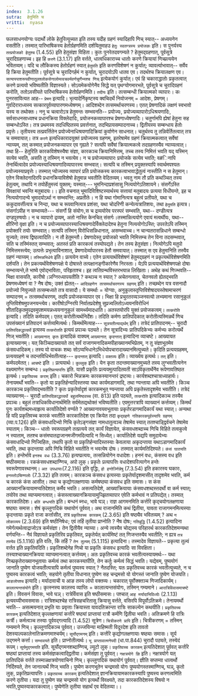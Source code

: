 ```yaml
---
index:  3.1.26
sutra:  हेतुमिति च
vritti:  nyasa
---
```


फलसाधनयोग्यः पदार्थो लोके हेतुरित्युच्यत इति तस्य यदीह ग्रहणं स्यादिहापि णिच् स्यात्-- अध्ययनेन वसतीति। तस्मात् पारिभाषिकस्य हेतोर्ग्रहणमिति दर्शयितुमाहउ `हेतुः स्वतन्त्रस्य प्रयोजकः` इति। स पुनर्यस्य `तत्प्रयोजको हेतुश्च` (1.4.55) इति हेतुसंज्ञा विहिता। कुतः पुनरेतदवगम्यते ? हेतुमद्ग्रहणात्, पूर्वसूत्रे चुरादिग्रहणाच्च। इह हि `करणे` (3.1.17) इति वर्त्तते, धात्वधिकाराच्च धातोः करणे क्रियायां णिच्प्रत्ययेन भवितव्यम्। यदि च लौकिकस्य हेतोर्ग्रहणं स्यात् `हेतुमति` इति करणविशेषणं न कुर्यात्; व्यावर्त्याभावात्-- सर्वेव हि क्रिया हेतुमतीति। पूर्वसूत्रे च चुरादिगर्हमं न कुर्यात्, चुरादयोऽपि धातव एव। तदर्थश्च क्रियालक्षण एव। `सत्यापपाशरूपवीणातूलश्लोकसेनालोमत्वचवर्मवर्णचूर्णेभ्यश्च णिच्` इत्येकयोगं कुर्यात्। एवं हि चकाराद्धातोः प्रकृतत्वात् करणे प्रत्ययो भविष्यतीति विज्ञास्यते। सोऽयमेकयोगेनैव सिद्धे यत् पृथग्योगमारभते, पूर्वसूत्रे च चुरादिग्रहणं करोति, ततोऽवसीयते पारिभाषिकस्य हेतोर्ग्रहणमिति। `तदीयः` इति। तत्सम्बन्धी क्रियात्मको व्यापारः। कः पुनरसावित्यत आह-- `प्रेषण` इत्यादि। भृत्यादेर्निकृष्टस्य क्वचिदर्थे नियोजनम् = आदेशः, प्रेषणम्। गुर्वादेराराध्यस्य सत्कारपूर्वव्यापारणमध्येषणम्। आदिशब्देन तत्समर्थाचरणस्य। एतत् प्रेषणादिकं लक्षणं स्वभावो यस्य स तथोक्तः। ननु च चत्वारोऽत्र हेतुमन्तः सम्भवनति-- प्रयोज्यः, प्रयोज्यव्यापारोऽधिश्रयणादिः, सर्वसाधनसाध्यश्च प्रधानक्रिया विक्लेदादिः, प्रयोजनकव्यापारश्च प्रेषणाध्येषणादिः। चतुर्णामपि ह्येषां हेतुना सह सम्बन्धोऽस्ति। तत्र प्रथमस्य तदधिष्ठितस्य प्रवर्त्तनात्, तदभिप्रायसम्पादनाच्च। द्वितीयस्य सम्बन्धाय हेतोः प्रवृत्तेः। तृतीयस्य तत्प्रवर्त्तितेन प्रयोज्येनाधिश्रयणादिक्रियां कुर्वाणेन साधनात्। चतुर्थस्य तु तन्निर्वर्तितत्वात् तत्र च समवायात्। तत्र `करणे` इत्यधिकारादयुक्तं प्रयोज्यस्य ग्रहणम्, इतरेषामेव ग्रहणं क्रियात्मकत्वात् सर्वेषां न्याय्यम्, तत् कस्मात् प्रयोजनकव्यापार एव गृह्यते ? सत्यपि सर्वेषां क्रियात्मकत्वे तदग्रहणस्यैव न्याय्यत्वात्। तथा हि-- हेतुरिति कारकविशेषस्यैषा संज्ञा, कारकञ्च क्रियानिमित्तम्, तच्च तस्य निमित्तं भवति यद् यस्मिन् सत्येव भवति, असति तु तस्मिन् न भवत्येव। न च प्रयोज्यव्यापारः प्रयोजके सत्येव भवति; व#िनापि तेनार्थित्वादेव प्रयोज्यस्याधिश्रयणादिव्यापारस्य सम्भवात्। सत्यपि च तस्मिन् प्रयुक्तस्यापि स्वार्थमपश्यतः प्रयोज्यस्याप्रवृत्तेः। तस्मात् प्योज्यस्य व्यापारं प्रति प्रयोजकस्य कारकत्वाभावाद्धेतुत्वं नास्तीति न स हेतुमान्। एतेन विक्लेदनादिरपि प्रधानक्रियाविशेषो हेतुमान्न भवतीति वेदितव्यम्। भवतु नाम तौ प्रति कथञ्चित् तस्य हेतुत्वम्, तथापि न तयोर्हेतुमत्त्वं युक्तम्; यस्मात्---
भूमनिन्दाप्रशंसासु नित्ययोगेऽतिशायने।
संसर्गेऽस्ति विवक्षायां भवन्ति मतुबादयः।।
इति वचनात् भूमादिविशिष्टस्यार्थस्य सत्तायां मतुबादयः प्रत्यया विधीयन्ते, इह च नित्ययोगादन्ये भूमादयोऽर्था न सम्भवन्ति; अप्रतीतेः। न हि यथा गोमानित्यत्र बहुत्वं प्रतीयते, यथा च ककुदावर्त्तीत्यत्र च निन्दा, यथा च रूपवानित्यत्र प्रशंसा, यथा चोदरिणी कन्येत्यत्रातिशयः, तथा `हेतुमति` इत्यत्र। संसर्गाऽपीह न सम्भाव्यते--- संसर्गो हि संयोगः,स च द्रव्ययोरेव परस्परं सम्भवति, यथा-- दण्डीत्यत्र दण्डपुरुषयोः। न च व्यापारो द्रव्यम्, अतो नास्ति केनचित् संसर्गः।तस्मान्नित्ययोगे एवायं मत्वर्थीयः, यथा-- क्षीरिणो वृक्षा इति। न च प्रयोज्यव्यापारस्याधिश्रयणादेर्विक्लेदादेश्च हेतुना नित्ययोगोऽस्ति; उपरतेऽपि तस्मिन् प्रयोक्तरि तयोः सम्भवात्। सत्यपि तस्मिन् विरोधिसन्निधानात्, असम्भवाच्च। न चान्यतरासन्निधाने सम्बन्धो युज्यते; तस्य द्विष्ठत्वादिति। न तौ हेतुमन्तौ। प्रेषणादेस्तु प्रयोजको भवति निमित्तम्च तेन विना तदसम्भवात्, सति च तस्मिंस्तत् सम्भवात्; अतस्तं प्रति कारकत्वं तस्योपद्यते। तेन तस्य हेतुसंज्ञा। नित्योगेऽपि मतुपो निमित्तमस्त्येव; उत्पत्तेः प्रभृत्याविनाशात्, प्रेषणादेर्व्यापारस्य हेतौ समवायात्। तस्मात् स एव हेतुमानिति तस्यैव ग्रहणं न्याय्यम्। `तस्मिन्नभिधेये` इति। प्रत्ययेन वाच्ये। एतेन प्रत्ययार्थविशेषणं हेतुमद्ग्रहणं न प्रकृत्यर्थविशेषणमिति दर्शयति। तेन प्रकत्यर्थविशेषणपक्षे ये दोषास्ते तत्पक्षानङ्गीकारेणैव निरस्ताः। येऽपि प्रत्ययार्थविशेषणपक्षे दोषाः सम्भाव्यन्ते,ते भाष्ये एवोद्भाविताः, परिहृताश्च। इह त्वतिग्रन्थविस्तरभयान्न लिखिताः।
अथेह कथं णिज्भवति-- भिक्षा वासयति, कारीषो।ञग्निरध्यापयतीति ? कथञ्च न स्यात् ? अचेतनत्वात्, चेतनवतो ह्येतद्भवति प्रेषणमध्येषणं वा ? नैष दोषः; उक्तं ह्येतत्-- `आदिग्रहणेन तत्समर्थाचरणस्य ग्रहणम्` इति। तच्छब्देन यत्र वसनादौ प्रयोज्यो नियुज्यते तत्सम्बध्यते तत्र वासादौ। ये समर्थाः = योग्याः, अनुकूलास्तृप्तिविशेषादयस्तेषामाचरणं सम्पादनम् = तत्समर्थाचरणम्, तदपि प्रयोजकव्यापार एव। भिक्षा हि प्रचुरतरव्यञ्जनवत्यो लभ्यमाना रसानुकूलं तृप्तिविशेषमुपजनयन्त्येव। कारीषोऽग्निरपि निर्वातप्रदेशेषु सुप्रज्वलितोऽध्ययनविरोधिनं शीतादिकृतमुपद्रवमुपशमयन्नध्ययनानुकूलं सामर्थ्यमादधाति। अतस्तयोरपि युक्तं प्रयोजकत्वम्।
`तत्करोति` इत्यादि। तदिति कर्मपदम्। एतत् करोतीत्यर्थनिर्देशः। तदिति कर्मणः प्रातिपदिकात् करोतीत्यस्मिन्नर्थे णिच उपसंख्यानं प्रतिपादनं कर्त्तव्यमित्यर्थः। किमर्थमित्याह--- `सूत्रयतीत्याद्यर्थम्` इति। तत्रेदं प्रातिपादनम्-- चुरादौ `प्रातिपदिकद्धात्वर्थे` इत्यस्य `तत्करोतति` इत्ययं प्रपञ्चः पठ्यते। तेन सूत्रादिभ्यः प्रातिपदिकेभ्यः कर्मभ्यः करोत्यर्थे णिज् भवतीति। `आख्यानात् कृतः` इत्यादिकं वाक्यम् `आख्यानात् कृदन्तात्` इत्यादिना व्याचष्टे। आख्यायत इत्याख्यानम्। यत् किञ्चिदाख्यायते तत् सर्वं राजागमनादिकमपीहाख्यानमभिप्रेतम्, न तु संज्ञाभूतमेव कंसवधादिकम्। तस्य यो वाचकः शब्दः सोऽप्यभिधानेऽभिधेयोपचारादाख्यानमित्युच्यते। कृदिति प्रत्ययग्रहमम्, प्रत्ययग्रहणे च तदन्तविधिर्भवतीत्याह--- `कृदन्तात्` इत्यादि। `वक्तव्यः` इति। व्याख्येय इत्यर्थः। `तत्` इति। कर्मपदमेतत्। `आचष्टे` इति । प्रत्ययार्थः। `कुल्लुक्` इति। येन कृता तदन्तमाख्यानमुच्यते तस्य लुग्भवतीत्यनेन वक्ष्यमाणेन सम्बन्धः। `प्रकृतिप्रत्यापत्तिः` इति. यासौ प्रकृतिः प्रत्ययमुत्पादितवती साऽविकृतार्थेनैव रूपेणावतिष्ठत इत्यर्थः। `प्रकृतिवच्च कराम्` इति। चकारो भिन्नक्रमः कारकस्यानन्तरं द्रष्टव्यः। कार्यशब्दश्चात्राध्याहार्यः। तेनायमर्थो भवति-- कृतो या प्रकृतिर्हन्यादिस्तस्या यथा कार्यमडागमादि, तथा ण्यन्ताया अपि भवतीति। किञ्च कारकञ्च प्रकृतिवद्भवतीति ? कृतः प्रकृतेर्यादृशं कारकमभूत् ण्यन्ताया अपि प्रकृतेस्तादृशमेव भवतीति। तत्रेदं व्याख्यानम्-- चुरादौ `प्रातिपदिकाद्धात्वर्थे बहुलमिष्ठवच्च` (वा. 813) इति पठ्यते, `तत्करोति` इत्यादिकञ्च तस्यैव प्रपञ्चः। बहुलं तत्राधिकविधानार्थमिति सर्वमेतद्यथोक्तं भविष्यतीति। एवमुत्तरत्रापि व्याख्यानं कर्त्तव्यम्। किमर्थं पुनः कार्यशब्दमध्याहृत्य कार्यातिदेशो वर्ण्यते ? आख्यानावयवभूतायाः प्रकृतेरडागमादिकार्यं यथा स्यात्। अन्यथा हि यदि प्रकृतिवच्च कारकं भवतीति कारकातिदेश एव क्रियेत तदा `कृद्ग्रहणे गतिकारकपूर्वस्यापि ग्रहणम्` (व्या.प.126) इति कंसवधादिभ्यो णिचि कृतेऽङ्गसंज्ञा नामधातुत्वञ्च तेषामेव स्यात् ततश्चाड्द्विर्वचने तेषामेव स्याताम्। किञ्च-- धातोः स्वरूपग्रहणे तत्प्रत्यये तत् कार्यं विज्ञायेत, कंसवधशब्दाच्च णिचि विहिते तत्वकुत्वे न स्याताम्, ततश्च कसंमघातद्राजानमजीगमदित्यादि न सिध्येत्। कार्यातिदेशे यद्यपि समुदायेभ्यः कंसवधादिभ्यो णिज्विहितः, तथापि कृतो या प्रकृतिर्हन्यादिस्तस्याः केवलाया अकृदन्ताया यथाऽडागमादिकार्यं भवति, तथा कृदन्ताया अपि णिचि विहिते भवतीति न भवत्येष दोषः। तस्मात् कार्यमतिदिश्यते। `कंसं घातयति` इति। हन्तेर्भावे `हनश्च वधः` (3.3.76) इत्यप्प्रत्ययः, तत्सन्नियोगेन वधादेशः। हननं वधः, कंसस्य वध इति षष्ठीसमासः। रककंसवधशब्दाण्णिच, अपो लुक्। प्रकृतेः प्रत्यापत्तिः वधादेशपरित्यागेन हन्तेः स्वरूपेणावस्थानम्। `अत उपधायाः`(7.2.116) इति वृद्धिः, `हो हन्तेर्ञ्णिन्नेषु` (7.3.54) इति हकारस्य घकारः, `हनस्तोऽचिण्णलोः` (7.3.32) इति तत्वम्। कारकञ्च कंसवध इत्यस्याः प्रकृतेर्यादृशमासीत् तादृशमेव भवति, कर्म च कारकं कंस आसीत्। तथा च कृद्योगलक्षणायाः कर्मषष्ठ्या कंसवध इति समासः। स कंस आख्यानक्रियायामप्यतिदेशात् कर्मैव भवति। असत्यतिदेशे, आख्याक्रियायाः कंसवधशब्दस्तदर्थो वा कर्म स्यात्; तयोरेव तथा व्याप्यमानत्वात्। कंसस्त्वाख्यानक्रियायामुज्झितव्यापार एवेति कर्मभावं न प्रतिपद्येत्। तस्मात् कारकातिदेशः। `बलिं बन्धयति` इति। बन्धनं ब्नधः, भावे घञ्। राज्ञ आगमनमिति कर्त्तरि कृद्चयोगलक्षणाया षष्ठ्याः समास। शेषं कृल्लुगादिकं यथायोगं पूर्ववत्। अथ राजानमिति कथं द्वितीया, यावता राजागमनमित्यस्याः कृदन्तायाः प्रकृते राजा कर्त्तासीत्, तत्र `प्रकृतिवच्च कारकम्` (2.3.65) इति षष्ठ्यैव भवितव्यम् ? अथ `न लोकाव्यय` (2.3.69) इति षष्ठीनिषेधः; एवं तर्हि तृतीया प्राप्नोति ? नैष दोषः; `गतिबुद्धि` (1.4.52) इत्यादिना गमेर्गत्यर्थत्वाद्राजोऽत्र कर्मसंज्ञा। तेन द्वितीयैव न्याय्या।
अन्ये त्वस्यैव चोद्यस्य परिहारर्थ कारकातिदेशमन्यथा वर्णयन्ति-- नैवं विज्ञायते प्रकृतिरिव प्रकृतिवत्, प्रकृतेर्यत् कार्यमिष्टं तत् णिजन्तस्यैव भवतीति; न ह्यत्र `तत्र तस्येव` (5.1.116) इति वतिः, किं तर्हि ? `तेन तुल्यम्` (5.1.115) इत्यादिना। तस्मादेव विज्ञायते-- प्रकृत्या तुल्यं वर्त्तत इति प्रकृतिवदिति। प्रकृतिशब्देनेह णिचो या प्रकृतिः कंसवध इत्यादिः सा विवक्षिता।तस्याश्चाख्यानक्रियया व्याप्यमानत्वात् कर्त्तव्यम्। अतः प्रकृतिवच्च कारकं भवतीत्यस्यायमर्थः-- यथा णिच्प्रकृतेराख्यानभूतायाः कर्मत्वं तथा कारकस्यापीति, तेन कर्तुः कर्मत्वं सिद्धं भवति। यद्येवम्, पुष्ययोगं जानाति पुष्येण योजयतीत्यत्रापि कर्मत्वं पुष्यस्य स्यात् ? नैतदस्ति; यतः प्रकृतिवच्च कारकं भवतीत्युच्यते, न च पुष्यस्य कारकत्वं भवति; सहयोगे तृतीया विधानात् पुष्येण सह चन्द्रमसो यो योगस्तं जानाति पुष्येण योजयति।
`आङलोपश्च` इत्यादि। मर्यादावाची य आङ तस्य लोपो वक्तव्यः। चकारात् पूर्वोक्क्तञ्च णिजादिकार्यम्। `कालात्यन्तसंयोगे` इति। कृत्स्नस्य कालस्य व्याप्तिः = कालात्यन्तसंयोगः, तस्मिन् गम्यमाने। `आरात्रिविवासमाचष्टे` इति। विवसनं विवासः, भावे घञ्। रात्रेर्विवास इति षष्ठीसमासः। पश्चात् `आह मर्यादाभिविध्योः` (2.1.13) इत्यवय्यीभावसमासः। रात्रिशब्दश्चेह रात्रिसहचरितासु क्रियासु वर्त्तते, वसिरपि विपूर्वोऽतिक्रमे। तेनायमर्थो भवति-- असत्मयनात् प्रभृति याः प्रवृत्ताः क्रियास्ता यावदतिक्रान्ता रात्रिः साकल्येन कथयीति। `प्रकृतिवच्च कारकम्` इत्यतिदेशात् कृल्लक्षणायां कर्त्तरि षष्ठ्यां प्राप्तायां रात्रौ कर्मणि द्वितीया भवति। अतिक्रमणे हि रात्रिः कर्त्री। कर्मत्वञ्च तस्याः पूर्ववद्गत्यादि (1.4.52) सूत्रेण।
`चित्रीकरणे प्रापि` इति। चित्रीकरणम् = तस्मिन् गम्यमाने णिच्। कृल्लुगादिकञ्च पूर्ववत्। उज्जयिन्या माहिष्मती विदूरदेश इति तावतो देशस्याल्पकालेनातिक्रमणमाश्चर्यम्। `सूर्योद्गमनम्` इति। कर्त्तरि कृद्योगलक्षणायाः षष्ठ्याः समासः। सूर्य उद्गमने कर्त्ता। `सम्भावयते` इति। प्राप्नोतीत्यर्थः। `भू प्राप्तावात्मनेपदी` (धा.पा.844) चुरादौ पठ्यते, तस्येदं रूपम्। `सूर्यमुद्गमयति` इति. सूर्योद्गमनशब्दाण्णिच्, ल्युटो लुक्। `प्रकृतिवच्च कारकम्` इत्यतिदेशात् पूर्ववत् कर्त्तरि षष्ठ्यां प्राप्तायां तस्य कर्मसंज्ञकत्वाद्द्वितीया। कर्मसंज्ञा तु पूर्ववत्।
`नक्षत्रयोगे ज्ञि` इति। नक्षत्रयोगे यत् प्रातिपदिकं वर्त्तते तस्मान्नक्षत्रयोगवाचिनो णिच्। कृल्लुगादिकं यथायोगं पूर्ववत्। ज्ञीति सप्तम्या धात्वर्थो निर्दिश्यते, तेन जानात्यर्थे णिज् भवति। पुष्येण करणभूतेन चन्द्रमसो योगः पुष्ययोगस्तस्माण्णिच्, घञ्, कृतो लुक्, प्रकृतिप्रत्यापत्तिः। `प्रकृतवच्च कारकम्` इत्यतिदेशात् ज्ञानक्रियायामकारकस्यापि पुष्यस्य करणत्वमिति करणे तृतीया। यदा तु पुष्येण सह चन्द्रमसो योग इत्यर्थो विवक्ष्यते, तदा कारकातिदेशस्य विषयो न भवति,पुष्यस्याकारकत्वात्। पुष्येणेति तृतीया सहार्थं एव वेदितव्या।।

